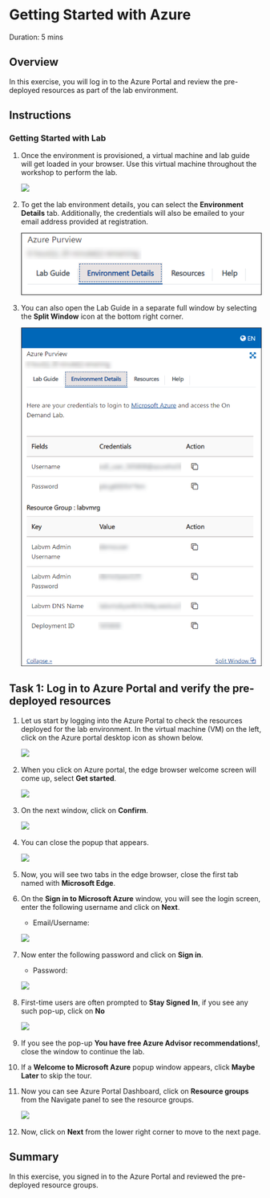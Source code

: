 # Getting Started with Azure 
Duration: 5 mins

## Overview

In this exercise, you will log in to the Azure Portal and review the pre-deployed resources as part of the lab environment.

## Instructions

### Getting Started with Lab

1. Once the environment is provisioned, a virtual machine and lab guide will get loaded in your browser. Use this virtual machine throughout the workshop to perform the lab.

    ![](https://github.com/CloudLabsAI-Azure/AIW-Azure-Network-Solutions/blob/main/media/AzureNetSolStartpage.png?raw=true)

1. To get the lab environment details, you can select the **Environment Details** tab. Additionally, the credentials will also be emailed to your email address provided at registration.

    ![](../images/getting-started-with-lab/envdetails.png)
    
1. You can also open the Lab Guide in a separate full window by selecting the **Split Window** icon at the bottom right corner.

    ![](../images/getting-started-with-lab/split.png) 

## Task 1: Log in to Azure Portal and verify the pre-deployed resources

1. Let us start by logging into the Azure Portal to check the resources deployed for the lab environment. In the virtual machine (VM) on the left, click on the Azure portal desktop icon as shown below.

   ![](https://github.com/Shivashant25/purviewlab/blob/main/images/getting-started-with-lab/windows1.png)
   
1. When you click on Azure portal, the edge browser welcome screen will come up, select **Get started**.

   ![](https://github.com/Shivashant25/purviewlab/blob/main/images/getting-started-with-lab/getstarted.png)
   
1. On the next window, click on **Confirm**.

   ![](https://github.com/Shivashant25/purviewlab/blob/main/images/getting-started-with-lab/tabpage.png)
   
1. You can close the popup that appears.

   ![](https://github.com/Shivashant25/purviewlab/blob/main/images/getting-started-with-lab/withoutsi.png)
   
1. Now, you will see two tabs in the edge browser, close the first tab named with **Microsoft Edge**.

1. On the **Sign in to Microsoft Azure** window, you will see the login screen, enter the following username and click on **Next**.

   * Email/Username: <inject key="Username"></inject>

   ![](https://github.com/Shivashant25/purviewlab/blob/main/images/getting-started-with-lab/M2-Ex1-portalsignin-1.png)

1. Now enter the following password and click on **Sign in**. 

   * Password: <inject key="Password"></inject>
   
   ![](https://github.com/Shivashant25/purviewlab/blob/main/images/getting-started-with-lab/M2-Ex1-portalsignin-2.png)

1. First-time users are often prompted to **Stay Signed In**, if you see any such pop-up, click on **No**

   ![](https://github.com/Shivashant25/purviewlab/blob/main/images/getting-started-with-lab/M2-Ex1-portalsignin-3.png)

1. If you see the pop-up **You have free Azure Advisor recommendations!**, close the window to continue the lab.

1. If a **Welcome to Microsoft Azure** popup window appears, click **Maybe Later** to skip the tour.

1. Now you can see Azure Portal Dashboard, click on **Resource groups** from the Navigate panel to see the resource groups.

   ![](https://github.com/Shivashant25/purviewlab/blob/main/images/getting-started-with-lab/rgs.png)

1. Now, click on **Next** from the lower right corner to move to the next page.

## Summary

In this exercise, you signed in to the Azure Portal and reviewed the pre-deployed resource groups.
